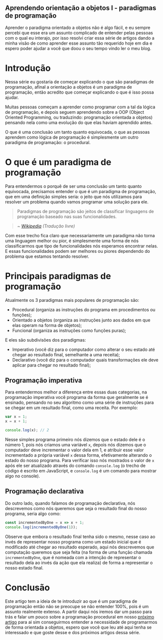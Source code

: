 ## Aprendendo orientação a objetos I - paradigmas de programação

Aprender o paradigma orientado a objetos não é algo fácil, e eu sempre percebi que esse era um assunto complicado de entender pelas pessoas com o qual eu interajo, por isso resolvi criar essa série de artigos dando a minha visão de como aprender esse assunto tão requerido hoje em dia e espero poder ajudar a você que doou o seu tempo vindo ler o meu blog.

# Introdução
Nessa série eu gostaria de começar explicando o que são paradigmas de programação, afinal a orientação a objetos é um paradigma de programação, então acredito que começar explicando o que é isso possa ajudar.

Muitas pessoas começam a aprender como programar com a tal da lógica de programação, e depois seguem aprendendo sobre a OOP (Object Oriented Programming, ou traduzindo: programação orientada a objetos) pensando nela como uma evolução do que elas haviam aprendido antes.

O que é uma conclusão um tanto quanto equivocada, o que as pessoas aprendem como lógica de programação é simplesmente um outro paradigma de programação: o procedural.

# O que é um paradigma de programação
Para entendermos o porquê de ser uma conclusão um tanto quanto equivocada, precisamos entender o que é um paradigma de programação, que em uma definição simples seria: o jeito que nós utilizamos para resolver um problema quando vamos programar uma solução para ele.

> Paradigmas de programação são jeitos de classificar linguagens de programação baseado nas suas funcionalidades.

> *~ [Wikipedia](https://en.wikipedia.org/wiki/Programming_paradigm) (Tradução livre)*

Com esse trecho fica claro que necessariamente um paradigma não torna uma linguagem melhor ou pior, é simplesmente uma forma de nós classificarmos que tipo de funcionalidades nós esperamos encontrar nelas. E essas funcionalidades podem ser melhores ou piores dependendo do problema que estamos tentando resolver.

# Principais paradigmas de programação
Atualmente os 3 paradigmas mais populares de programação são:
- Procedural (organiza as instruções do programa em procedimentos ou funções);
- Orientado a objetos (organiza as instruções junto aos dados em que elas operam na forma de objetos);
- Funcional (organiza as instruções como funções puras);

E eles são subdivisões dos paradigmas:
- Imperativo (você diz para o computador como alterar o seu estado até chegar ao resultado final, semelhante a uma receita);
- Declarativo (você diz para o computador quais transformações ele deve aplicar para chegar no resultado final);

## Programação imperativa
Para entendermos melhor a diferença entre essas duas categorias, na programação imperativa você programa da forma que geralmente se é ensinado, pensando no seu algoritmo como uma série de instruções para se chegar em um resultado final, como uma receita. Por exemplo:
```javascript
var x = 1;
x = x + 1;

console.log(x); // 2
```

Nesse simples programa primeiro nós dizemos que o estado dele é o número 1, pois nós criamos uma variável `x`, depois nós dizemos que o computador deve incrementar o valor dela em 1, e atribuir esse valor incrementado a própria variável `x` dessa forma, efetivamente alterando o estado do nosso programa.
Para verificar isso nós mostrados o valor de `x` após ele ser atualizado através do comando `console.log` (o trecho de código é escrito em JavaScript, e `console.log` é um comando para mostrar algo no console).

## Programação declarativa
Do outro lado, quando falamos de programação declarativa, nós descrevemos como nós queremos que seja o resultado final do nosso programa, seria algo como:
```javascript
const incrementedByOne = x => x + 1;
console.log(incrementedByOne(1));
```

Observe que embora o resultado final tenha sido o mesmo, nesse caso ao invés de representar nosso programa como um estado inicial que é modificado até chegar ao resultado esperado, aqui nós descrevemos que computação queremos que seja feita (na forma de uma função chamada `incrementedByOne`, que é nomeada com a intenção de representar o resultado dela ao invés da ação que ela realiza) de forma a representar o nosso estado final.

# Conclusão
Este artigo tem a ideia de te introduzir ao que é um paradigma de programação então não se preocupe se não entender 100%, pois é um assunto realmente extenso. A partir daqui nós iremos dar um passo para trás e falar um pouco sobre a programação procedural em nosso [próximo artigo](https://hashnode.com/draft/62abede22b2b09182b657657) para ai sim conseguirmos entender a necessidade de programarmos de forma orientada a objetos, espero que você que leu até aqui tenha se interessado e que goste desse e dos próximos artigos dessa série.